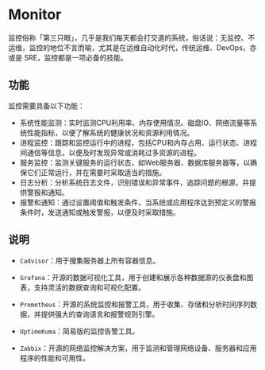 # Monitor

监控俗称「第三只眼」，几乎是我们每天都会打交道的系统，俗话说：无监控、不运维，监控的地位不言而喻，尤其是在运维自动化时代，传统运维、DevOps，亦或是 SRE，监控都是一项必备的技能。

## 功能

监控需要具备以下功能：

- 系统性能监测：实时监测CPU利用率、内存使用情况、磁盘IO、网络流量等系统性能指标，以便了解系统的健康状况和资源利用情况。
- 进程监控：跟踪和监控运行中的进程，包括CPU和内存占用、运行状态、进程间通信等信息，以便及时发现异常或消耗过多资源的进程。
- 服务监控：监测关键服务的运行状态，如Web服务器、数据库服务器等，以确保它们正常运行，并在需要时采取适当的措施。
- 日志分析：分析系统日志文件，识别错误和异常事件，追踪问题的根源，并提供警报和通知。
- 报警和通知：通过设置阈值和触发条件，当系统或应用程序达到预定义的警报条件时，发送通知或触发警报，以便及时采取措施。

## 说明

- `Cadvisor`：用于搜集服务器上所有容器信息。

- `Grafana`：开源的数据可视化工具，用于创建和展示各种数据源的仪表盘和图表，支持灵活的数据查询和可视化配置。
- `Prometheus`：开源的系统监控和报警工具，用于收集、存储和分析时间序列数据，并提供强大的查询语言和报警规则引擎。
- `UptimeKuma`：简易版的监控告警工具。
- `Zabbix`：开源的网络监控解决方案，用于监测和管理网络设备、服务器和应用程序的性能和可用性。
